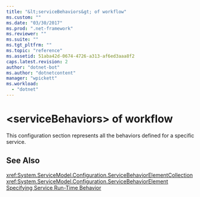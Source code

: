 ```yaml
---
title: "&lt;serviceBehaviors&gt; of workflow"
ms.custom: ""
ms.date: "03/30/2017"
ms.prod: ".net-framework"
ms.reviewer: ""
ms.suite: ""
ms.tgt_pltfrm: ""
ms.topic: "reference"
ms.assetid: 51aba42d-0674-4726-a313-af6ed3aaa8f2
caps.latest.revision: 2
author: "dotnet-bot"
ms.author: "dotnetcontent"
manager: "wpickett"
ms.workload: 
  - "dotnet"
---
```

# &lt;serviceBehaviors&gt; of workflow
This configuration section represents all the behaviors defined for a specific service.  
  
## See Also  
 <xref:System.ServiceModel.Configuration.ServiceBehaviorElementCollection>  
 <xref:System.ServiceModel.Configuration.ServiceBehaviorElement>  
 [Specifying Service Run-Time Behavior](../../../../../docs/framework/wcf/specifying-service-run-time-behavior.md)
